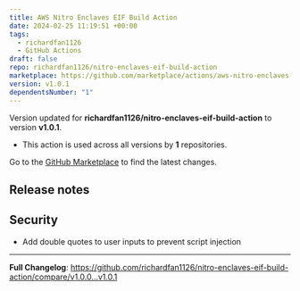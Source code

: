 ```yaml
---
title: AWS Nitro Enclaves EIF Build Action
date: 2024-02-25 11:19:51 +00:00
tags:
  - richardfan1126
  - GitHub Actions
draft: false
repo: richardfan1126/nitro-enclaves-eif-build-action
marketplace: https://github.com/marketplace/actions/aws-nitro-enclaves-eif-build-action
version: v1.0.1
dependentsNumber: "1"
---
```



Version updated for **richardfan1126/nitro-enclaves-eif-build-action** to version **v1.0.1**.
- This action is used across all versions by **1** repositories.

Go to the [GitHub Marketplace](https://github.com/marketplace/actions/aws-nitro-enclaves-eif-build-action) to find the latest changes.

## Release notes

## Security

* Add double quotes to user inputs to prevent script injection

---

**Full Changelog**: https://github.com/richardfan1126/nitro-enclaves-eif-build-action/compare/v1.0.0...v1.0.1
